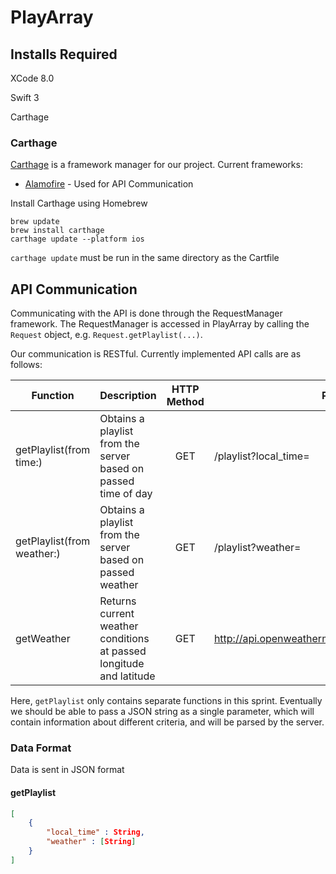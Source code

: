 # PlayArray

## Installs Required

XCode 8.0

Swift 3

Carthage

### Carthage

[Carthage](https://github.com/Carthage/Carthage) is a framework manager for our project.
Current frameworks:
* [Alamofire](https://github.com/Alamofire/Alamofire) - Used for API Communication

Install Carthage using Homebrew
```
brew update
brew install carthage
carthage update --platform ios
```

`carthage update` must be run in the same directory as the Cartfile

## API Communication

Communicating with the API is done through the RequestManager framework. The RequestManager is accessed in PlayArray by calling the `Request` object, e.g. `Request.getPlaylist(...)`.

Our communication is RESTful. Currently implemented API calls are as follows:


| Function | Description | HTTP Method | Path |
| --- | --- |:---:| --- |
| getPlaylist(from time:) | Obtains a playlist from the server based on passed time of day | GET | /playlist?local_time= |
| getPlaylist(from weather:) | Obtains a playlist from the server based on passed weather | GET | /playlist?weather= |
| getWeather | Returns current weather conditions at passed longitude and latitude | GET | http://api.openweathermap.org/data/2.5/weather? |

Here, `getPlaylist` only contains separate functions in this sprint. Eventually we should be able to pass a JSON string as a single parameter, which will contain information about different criteria, and will be parsed by the server.

### Data Format

Data is sent in JSON format

#### getPlaylist

```json
[
    {
        "local_time" : String,
        "weather" : [String]
    }
]
```
